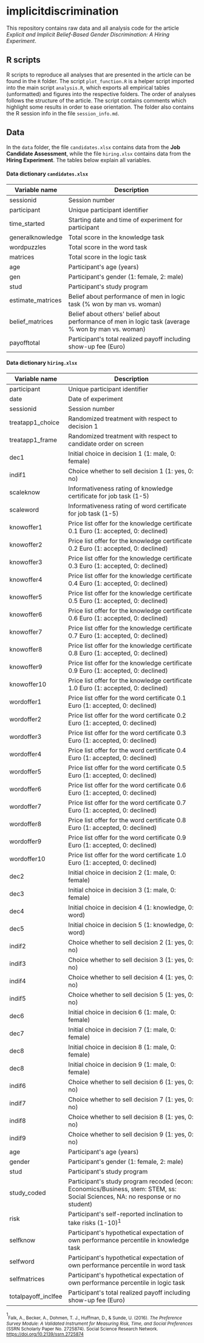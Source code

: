 # implicitdiscrimination
This repository contains raw data and all analysis code for the article *Explicit and Implicit Belief-Based Gender Discrimination: A Hiring Experiment*.

## R scripts

R scripts to reproduce all analyses that are presented in the article can be found in the `R` folder. The script `plot_function.R` is a helper script imported into the main script `analysis.R`, which exports all empirical tables (unformatted) and figures into the respective folders. The order of analyses follows the structure of the article. The script contains comments which highlight some results in order to ease orientation. The folder also contains the R session info in the file `session_info.md`.

## Data

In the `data` folder, the file `candidates.xlsx` contains data from the **Job Candidate Assessment**, while the file `hiring.xlsx` contains data from the **Hiring Experiment**. The tables below explain all variables. 

#### Data dictionary `candidates.xlsx`


| Variable name               | Description                                            
|-----------------------------|-----------------------------------------------------------
| sessionid                   | Session number   
| participant                 | Unique participant identifier   
| time_started                | Starting date and time of experiment for participant
| generalknowledge            | Total score in the knowledge task
| wordpuzzles                 | Total score in the word task                           
| matrices                    | Total score in the logic task                           
| age                         | Participant's age (years)  
| gen                         | Participant's gender (1: female, 2: male)
| stud                        | Participant's study program
| estimate_matrices           | Belief about performance of men in logic task (% won by man vs. woman)
| belief_matrices             | Belief about others' belief about performance of men in logic task (average % won by man vs. woman)
| payofftotal                 | Participant's total realized payoff including show-up fee (Euro)

#### Data dictionary `hiring.xlsx`

| Variable name               | Description                                            
|-----------------------------|-----------------------------------------------------------
participant                   | Unique participant identifier   
date                          | Date of experiment
sessionid                     | Session number
treatapp1_choice              | Randomized treatment with respect to decision 1
treatapp1_frame               | Randomized treatment with respect to candidate order on screen
dec1                          | Initial choice in decision 1 (1: male, 0: female)
indif1                        | Choice whether to sell decision 1 (1: yes, 0: no)
scaleknow                     | Informativeness rating of knowledge certificate for job task (1-5)
scaleword                     | Informativeness rating of word certificate for job task (1-5)
knowoffer1                    | Price list offer for the knowledge certificate 0.1 Euro (1: accepted, 0: declined)
knowoffer2                    | Price list offer for the knowledge certificate 0.2 Euro (1: accepted, 0: declined)
knowoffer3                    | Price list offer for the knowledge certificate 0.3 Euro (1: accepted, 0: declined)
knowoffer4                    | Price list offer for the knowledge certificate 0.4 Euro (1: accepted, 0: declined)
knowoffer5                    | Price list offer for the knowledge certificate 0.5 Euro (1: accepted, 0: declined)
knowoffer6                    | Price list offer for the knowledge certificate 0.6 Euro (1: accepted, 0: declined)
knowoffer7                    | Price list offer for the knowledge certificate 0.7 Euro (1: accepted, 0: declined)
knowoffer8                    | Price list offer for the knowledge certificate 0.8 Euro (1: accepted, 0: declined)
knowoffer9                    | Price list offer for the knowledge certificate 0.9 Euro (1: accepted, 0: declined)
knowoffer10                   | Price list offer for the knowledge certificate 1.0 Euro (1: accepted, 0: declined)
wordoffer1                    | Price list offer for the word certificate 0.1 Euro (1: accepted, 0: declined)
wordoffer2                    | Price list offer for the word certificate 0.2 Euro (1: accepted, 0: declined)
wordoffer3                    | Price list offer for the word certificate 0.3 Euro (1: accepted, 0: declined)
wordoffer4                    | Price list offer for the word certificate 0.4 Euro (1: accepted, 0: declined)
wordoffer5                    | Price list offer for the word certificate 0.5 Euro (1: accepted, 0: declined)
wordoffer6                    | Price list offer for the word certificate 0.6 Euro (1: accepted, 0: declined)
wordoffer7                    | Price list offer for the word certificate 0.7 Euro (1: accepted, 0: declined)
wordoffer8                    | Price list offer for the word certificate 0.8 Euro (1: accepted, 0: declined)
wordoffer9                    | Price list offer for the word certificate 0.9 Euro (1: accepted, 0: declined)
wordoffer10                   | Price list offer for the word certificate 1.0 Euro (1: accepted, 0: declined)
dec2                          | Initial choice in decision 2 (1: male, 0: female)
dec3                          | Initial choice in decision 3 (1: male, 0: female)
dec4                          | Initial choice in decision 4 (1: knowledge, 0: word)
dec5                          | Initial choice in decision 5 (1: knowledge, 0: word)
indif2                        | Choice whether to sell decision 2 (1: yes, 0: no)
indif3                        | Choice whether to sell decision 3 (1: yes, 0: no)
indif4                        | Choice whether to sell decision 4 (1: yes, 0: no)
indif5                        | Choice whether to sell decision 5 (1: yes, 0: no)
dec6                          | Initial choice in decision 6 (1: male, 0: female)
dec7                          | Initial choice in decision 7 (1: male, 0: female)
dec8                          | Initial choice in decision 8 (1: male, 0: female)
dec8                          | Initial choice in decision 9 (1: male, 0: female)
indif6                        | Choice whether to sell decision 6 (1: yes, 0: no)
indif7                        | Choice whether to sell decision 7 (1: yes, 0: no)
indif8                        | Choice whether to sell decision 8 (1: yes, 0: no)
indif9                        | Choice whether to sell decision 9 (1: yes, 0: no)
age                           | Participant's age (years)  
gender                        | Participant's gender (1: female, 2: male)
stud                          | Participant's study program
study_coded                   | Participant's study program recoded (econ: Economics/Business, stem: STEM, ss: Social Sciences, NA: no response or no student)
risk                          | Participant's self-reported inclination to take risks (1-10)<sup>1</sup>
selfknow                      | Participant's hypothetical expectation of own performance percentile in knowledge task
selfword                      | Participant's hypothetical expectation of own performance percentile in word task
selfmatrices                  | Participant's hypothetical expectation of own performance percentile in logic task
totalpayoff_inclfee           | Participant's total realized payoff including show-up fee (Euro)

<sup>1</sup><sub>Falk, A., Becker, A., Dohmen, T. J., Huffman, D., & Sunde, U. (2016). *The Preference Survey Module: A Validated Instrument for Measuring Risk, Time, and Social Preferences* (SSRN Scholarly Paper No. 2725874). Social Science Research Network. https://doi.org/10.2139/ssrn.2725874
